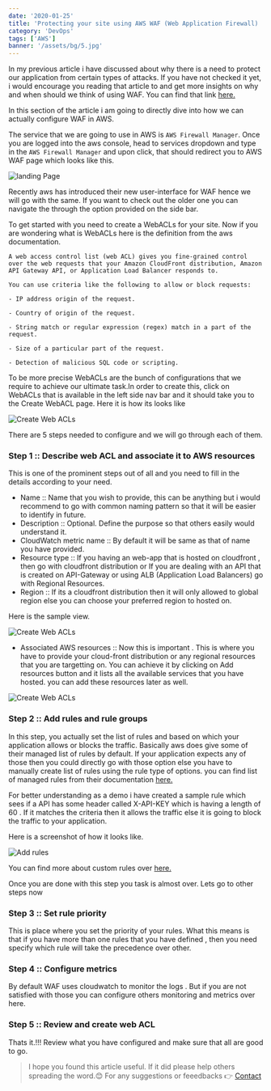 ```yaml
---
date: '2020-01-25'
title: 'Protecting your site using AWS WAF (Web Application Firewall) '
category: 'DevOps'
tags: ['AWS']
banner: '/assets/bg/5.jpg'
---
```


In my previous article i have discussed about why there is a need to protect our application from certain types of attacks. If you have not checked it yet, i would encourage you reading that article to and get more insights on why and when should we think of using WAF. You can find that link <a href="/blog/why-is-it-important-to-protect-your-api-from-attacks-and-how">here.</a>

In this section of the article i am going to directly dive into how we can actually configure WAF in AWS.

The service that we are going to use in AWS is `AWS Firewall Manager`. Once you are logged into the aws console, head to services dropdown and type in the `AWS Firewall Manager` and upon click, that should redirect you to AWS WAF page which looks like this.

<img src="/assets/blog/aws-waf/1.png" alt="landing Page">

Recently aws has introduced their new user-interface for WAF hence we will go with the same. If you want to check out the older one you can navigate the through the option provided on the side bar.

To get started with you need to create a WebACLs for your site. Now if you are wondering what is WebACLs here is the definition from the aws documentation.

```
A web access control list (web ACL) gives you fine-grained control over the web requests that your Amazon CloudFront distribution, Amazon API Gateway API, or Application Load Balancer responds to.

You can use criteria like the following to allow or block requests:

- IP address origin of the request.

- Country of origin of the request.

- String match or regular expression (regex) match in a part of the request.

- Size of a particular part of the request.

- Detection of malicious SQL code or scripting.
```

To be more precise WebACLs are the bunch of configurations that we require to achieve our ultimate task.In order to create this, click on WebACLs that is available in the left side nav bar and it should take you to the Create WebACL page. Here it is how its looks like

<img src="/assets/blog/aws-waf/2.png" alt="Create Web ACLs">

There are 5 steps needed to configure and we will go through each of them.

### Step 1 :: Describe web ACL and associate it to AWS resources

This is one of the prominent steps out of all and you need to fill in the details according to your need.

- Name :: Name that you wish to provide, this can be anything but i would recommend to go with common naming pattern so that it will be easier to identify in future.
- Description :: Optional. Define the purpose so that others easily would understand it.
- CloudWatch metric name :: By default it will be same as that of name you have provided.
- Resource type :: If you having an web-app that is hosted on cloudfront , then go with cloudfront distribution or If you are dealing with an API that is created on API-Gateway or using ALB (Application Load Balancers) go with Regional Resources.
- Region :: If its a cloudfront distribution then it will only allowed to global region else you can choose your preferred region to hosted on.

Here is the sample view.

<img src="/assets/blog/aws-waf/3.png" alt="Create Web ACLs">

- Associated AWS resources :: Now this is important . This is where you have to provide your cloud-front distribution or any regional resources that you are targetting on. You can achieve it by clicking on Add resources button and it lists all the available services that you have hosted. you can add these resources later as well.

<img src="/assets/blog/aws-waf/4.png" alt="Create Web ACLs">

### Step 2 :: Add rules and rule groups

In this step, you actually set the list of rules and based on which your application allows or blocks the traffic. Basically aws does give some of their managed list of rules by default. If your application expects any of those then you could directly go with those option else you have to manually create list of rules using the rule type of options. you can find list of managed rules from their documentation <a href="https://docs.aws.amazon.com/waf/latest/developerguide/aws-managed-rule-groups.html">here.</a>

For better understanding as a demo i have created a sample rule which sees if a API has some header called X-API-KEY which is having a length of 60 . If it matches the criteria then it allows the traffic else it is going to block the traffic to your application.

Here is a screenshot of how it looks like.

<img src="/assets/blog/aws-waf/5.png" alt="Add rules">

You can find more about custom rules over <a href="https://docs.aws.amazon.com/waf/latest/developerguide/waf-user-created-rule-groups.html">here.</a>

Once you are done with this step you task is almost over. Lets go to other steps now

### Step 3 :: Set rule priority

This is place where you set the priority of your rules. What this means is that if you have more than one rules that you have defined , then you need specify which rule will take the precedence over other.

### Step 4 :: Configure metrics

By default WAF uses cloudwatch to monitor the logs . But if you are not satisfied with those you can configure others monitoring and metrics over here.

### Step 5 :: Review and create web ACL

Thats it.!!! Review what you have configured and make sure that all are good to go.

> I hope you found this article useful. If it did please help others spreading the word.😊
> For any suggestions or feeedbacks 👉 <a href="/contact"> Contact</a>
